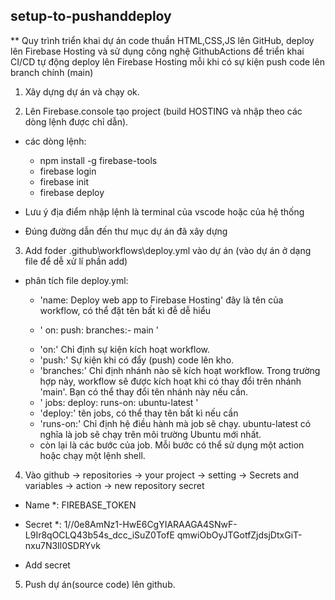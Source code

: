 ## setup-to-pushanddeploy

\*\* Quy trình triển khai dự án code thuần HTML,CSS,JS lên GitHub, deploy lên Firebase Hosting và sử dụng công nghệ GithubActions để triển khai CI/CD tự động deploy lên Firebase Hosting mỗi khi có sự kiện push code lên branch chính (main)

1. Xây dựng dự án và chạy ok.

2. Lên Firebase.console tạo project (build HOSTING và nhập theo các dòng lệnh được chỉ dẫn).

- các dòng lệnh:

  - npm install -g firebase-tools
  - firebase login
  - firebase init
  - firebase deploy

- Lưu ý địa điểm nhập lệnh là terminal của vscode hoặc của hệ thống
- Đúng đường dẫn đến thư mục dự án đã xây dựng

3. Add foder .github\workflows\deploy.yml vào dự án (vào dự án ở dạng file để dễ xử lí phần add)

- phân tích file deploy.yml:

  - 'name: Deploy web app to Firebase Hosting' đây là tên của workflow, có thể đặt tên bất kì đễ dễ hiểu

  - ' on:
    push:
    branches:- main '

  * 'on:' Chỉ định sự kiện kích hoạt workflow.
  * 'push:' Sự kiện khi có đẩy (push) code lên kho.
  * 'branches:' Chỉ định nhánh nào sẽ kích hoạt workflow. Trong trường hợp này, workflow sẽ được kích hoạt khi có thay đổi trên nhánh 'main'. Bạn có thể thay đổi tên nhánh này nếu cần.

  - ' jobs:
        deploy:
           runs-on: ubuntu-latest '

  * 'deploy:' tên jobs, có thể thay tên bất kì nếu cần
  * 'runs-on:' Chỉ định hệ điều hành mà job sẽ chạy. ubuntu-latest có nghĩa là job sẽ chạy trên môi trường Ubuntu mới nhất.

  - còn lại là các bước của job. Mỗi bước có thể sử dụng một action hoặc chạy một lệnh shell.

4. Vào github -> repositories -> your project -> setting -> Secrets and variables -> action -> new repository secret

- Name \*: FIREBASE_TOKEN
- Secret \*:
  1//0e8AmNz1-HwE6CgYIARAAGA4SNwF-L9Ir8qOCLQ43b54s_dcc_iSuZ0TofE qmwiObOyJTGotfZjdsjDtxGiT-nxu7N3Il0SDRYvk

- Add secret

5. Push dự án(source code) lên github.
